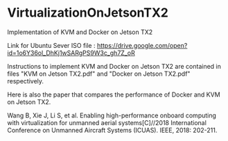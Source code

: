 # VirtualizationOnJetsonTX2
Implementation of KVM and Docker on Jetson TX2

Link for Ubuntu Sever ISO file : https://drive.google.com/open?id=1o6Y36ol_DhKj1wSARgPS9W3c_gh7Z_oR

Instructions to implement KVM and Docker on Jetson TX2 are contained in files "KVM on Jetson TX2.pdf" and "Docker on Jetson TX2.pdf" respectively.

Here is also the paper that compares the performance of Docker and KVM on Jetson TX2. 

Wang B, Xie J, Li S, et al. Enabling high-performance onboard computing with virtualization for unmanned aerial systems[C]//2018 International Conference on Unmanned Aircraft Systems (ICUAS). IEEE, 2018: 202-211.
